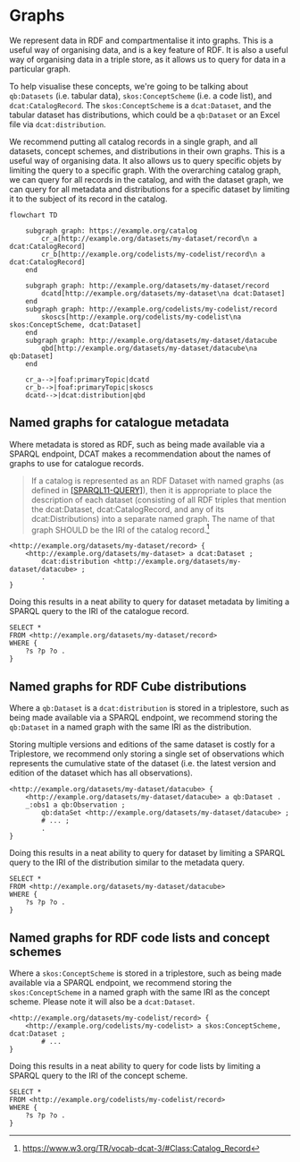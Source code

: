 # Graphs

We represent data in RDF and compartmentalise it into graphs. This is a useful way of organising data, and is a key feature of RDF. It is also a useful way of organising data in a triple store, as it allows us to query for data in a particular graph.

To help visualise these concepts, we're going to be talking about `qb:Datasets` (i.e. tabular data), `skos:ConceptScheme` (i.e. a code list), and `dcat:CatalogRecord`. The `skos:ConceptScheme` is a `dcat:Dataset`, and the tabular dataset has distributions, which could be a `qb:Dataset` or an Excel file via `dcat:distribution`.

We recommend putting all catalog records in a single graph, and all datasets, concept schemes, and distributions in their own graphs. This is a useful way of organising data. It also allows us to query specific objets by limiting the query to a specific graph. With the overarching catalog graph, we can query for all records in the catalog, and with the dataset graph, we can query for all metadata and distributions for a specific dataset by limiting it to the subject of its record in the catalog.

```mermaid
flowchart TD

    subgraph graph: https://example.org/catalog
        cr_a[http://example.org/datasets/my-dataset/record\n a dcat:CatalogRecord]
        cr_b[http://example.org/codelists/my-codelist/record\n a dcat:CatalogRecord]
    end

    subgraph graph: http://example.org/datasets/my-dataset/record
        dcatd[http://example.org/datasets/my-dataset\na dcat:Dataset]
    end
    subgraph graph: http://example.org/codelists/my-codelist/record
        skoscs[http://example.org/codelists/my-codelist\na skos:ConceptScheme, dcat:Dataset]
    end
    subgraph graph: http://example.org/datasets/my-dataset/datacube
        qbd[http://example.org/datasets/my-dataset/datacube\na qb:Dataset]
    end

    cr_a-->|foaf:primaryTopic|dcatd
    cr_b-->|foaf:primaryTopic|skoscs
    dcatd-->|dcat:distribution|qbd
```

## Named graphs for catalogue metadata

Where metadata is stored as RDF, such as being made available via a SPARQL endpoint, DCAT makes a recommendation about the names of graphs to use for catalogue records.

> If a catalog is represented as an RDF Dataset with named graphs (as defined in [[SPARQL11-QUERY]](https://www.w3.org/TR/sparql11-query/)), then it is appropriate to place the description of each dataset (consisting of all RDF triples that mention the dcat:Dataset, dcat:CatalogRecord, and any of its dcat:Distributions) into a separate named graph. The name of that graph SHOULD be the IRI of the catalog record.[^named-graphs]

```ttl
<http://example.org/datasets/my-dataset/record> {
    <http://example.org/datasets/my-dataset> a dcat:Dataset ;
        dcat:distribution <http://example.org/datasets/my-dataset/datacube> ;
        .
}
```

Doing this results in a neat ability to query for dataset metadata by limiting a SPARQL query to the IRI of the catalogue record.

```sparql
SELECT * 
FROM <http://example.org/datasets/my-dataset/record> 
WHERE {
    ?s ?p ?o .
}
```

## Named graphs for RDF Cube distributions

Where a `qb:Dataset` is a `dcat:distribution` is stored in a triplestore, such as being made available via a SPARQL endpoint, we recommend storing the `qb:Dataset` in a named graph with the same IRI as the distribution.

Storing multiple versions and editions of the same dataset is costly for a Triplestore, we recommend only storing a single set of observations which represents the cumulative state of the dataset (i.e. the latest version and edition of the dataset which has all observations).

```ttl
<http://example.org/datasets/my-dataset/datacube> {
    <http://example.org/datasets/my-dataset/datacube> a qb:Dataset .
    _:obs1 a qb:Observation ;
        qb:dataSet <http://example.org/datasets/my-dataset/datacube> ;
        # ... ;
        .
}
```

Doing this results in a neat ability to query for dataset by limiting a SPARQL query to the IRI of the distribution similar to the metadata query.

```sparql
SELECT * 
FROM <http://example.org/datasets/my-dataset/datacube>
WHERE {
    ?s ?p ?o .
}
```

## Named graphs for RDF code lists and concept schemes

Where a `skos:ConceptScheme` is stored in a triplestore, such as being made available via a SPARQL endpoint, we recommend storing the `skos:ConceptScheme` in a named graph with the same IRI as the concept scheme. Please note it will also be a `dcat:Dataset`.

```ttl
<http://example.org/datasets/my-codelist/record> {
    <http://example.org/codelists/my-codelist> a skos:ConceptScheme, dcat:Dataset ;
        # ...
}
```

Doing this results in a neat ability to query for code lists by limiting a SPARQL query to the IRI of the concept scheme.

```sparql
SELECT *
FROM <http://example.org/codelists/my-codelist/record>
WHERE {
    ?s ?p ?o .
}
```

[^named-graphs]: <https://www.w3.org/TR/vocab-dcat-3/#Class:Catalog_Record>
